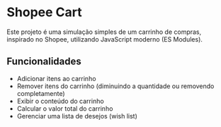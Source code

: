 # Shopee Cart

Este projeto é uma simulação simples de um carrinho de compras, inspirado no Shopee, utilizando JavaScript moderno (ES Modules).

## Funcionalidades

- Adicionar itens ao carrinho
- Remover itens do carrinho (diminuindo a quantidade ou removendo completamente)
- Exibir o conteúdo do carrinho
- Calcular o valor total do carrinho
- Gerenciar uma lista de desejos (wish list)
